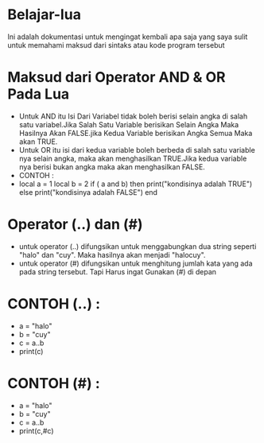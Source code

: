 # Belajar-lua
Ini adalah dokumentasi untuk mengingat kembali apa saja yang saya sulit untuk memahami maksud dari sintaks atau kode program tersebut



# Maksud dari Operator AND & OR Pada Lua
- Untuk AND itu Isi Dari Variabel tidak boleh berisi selain angka di salah satu variabel.Jika Salah Satu Variable berisikan Selain Angka Maka Hasilnya Akan FALSE.jika Kedua Variable berisikan Angka Semua Maka akan TRUE.
- Untuk OR itu isi dari kedua variable boleh berbeda di salah satu variable nya selain angka, maka akan menghasilkan TRUE.Jika kedua variable nya berisi bukan angka maka akan menghasilkan FALSE.
- CONTOH :
- local a = 1
 local b = 2
 if ( a and b)
 then
 print("kondisinya adalah TRUE")
 else
 print("kondisinya adalah FALSE")
 end

# Operator (..) dan (#)

- untuk operator (..) difungsikan untuk menggabungkan dua string seperti "halo" dan "cuy". Maka hasilnya akan menjadi "halocuy".
- untuk operator (#) difungsikan untuk menghitung jumlah kata yang ada pada string tersebut. Tapi Harus ingat Gunakan (#) di depan


# CONTOH (..) :
- a = "halo"
- b = "cuy"
- c = a..b
- print(c)

 # CONTOH (#) :
- a = "halo"
- b = "cuy"
- c = a..b
- print(c,#c)
